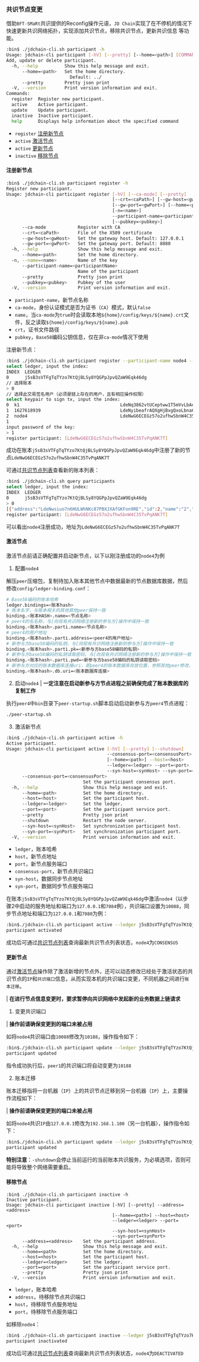 ### 共识节点变更

借助`BFT-SMaRt`共识提供的Reconfig操作元语，`JD Chain`实现了在不停机的情况下快速更新共识网络拓扑，实现添加共识节点，移除共识节点，更新共识信息 等功能。
```bash
:bin$ ./jdchain-cli.sh participant -h
Usage: jdchain-cli participant [-hV] [--pretty] [--home=<path>] [COMMAND]
Add, update or delete participant.
  -h, --help          Show this help message and exit.
      --home=<path>   Set the home directory.
                        Default: ../
      --pretty        Pretty json print
  -V, --version       Print version information and exit.
Commands:
  register  Register new participant.
  active    Active participant.
  update    Update participant.
  inactive  Inactive participant.
  help      Displays help information about the specified command
```
- `register` [注册新节点](#注册新节点)
- `active` [激活节点](#激活节点)
-  `active` [更新节点](#更新节点)
- `inactive` [移除节点](#移除节点)

#### 注册新节点

```bash
:bin$ ./jdchain-cli.sh participant register -h
Register new participant.
Usage: jdchain-cli participant register [-hV] [--ca-mode] [--pretty]
                                        [--crt=<caPath>] [--gw-host=<gwHost>]
                                        [--gw-port=<gwPort>] [--home=<path>]
                                        [-n=<name>]
                                        --participant-name=<participantName>
                                        [--pubkey=<pubkey>]
      --ca-mode            Register with CA
      --crt=<caPath>       File of the X509 certificate
      --gw-host=<gwHost>   Set the gateway host. Default: 127.0.0.1
      --gw-port=<gwPort>   Set the gateway port. Default: 8080
  -h, --help               Show this help message and exit.
      --home=<path>        Set the home directory.
  -n, --name=<name>        Name of the key
      --participant-name=<participantName>
                           Name of the participant
      --pretty             Pretty json print
      --pubkey=<pubkey>    Pubkey of the user
  -V, --version            Print version information and exit.
```
- `participant-name`，新节点名称
- `ca-mode`，身份认证模式是否为证书（`CA`）模式，默认`false`
- `name`，当`ca-mode`为`true`时会读取本地`${home}/config/keys/${name}.crt`文件，反之读取`${home}/config/keys/${name}.pub`
- `crt`，证书文件路径
- `pubkey`，`Base58`编码公钥信息，仅在非`ca-mode`情况下使用

注册新节点：
```bash
:bin$ ./jdchain-cli.sh participant register --participant-name node4 --name node4
select ledger, input the index:
INDEX  LEDGER
0      j5sB3sVTFgTqTYzo7KtQjBLSy8YQGPpJpvQZaW9Eqk46dg
// 选择账本
> 0
// 选择此交易签名用户（必须是链上存在的用户，且有相应操作权限）
select keypair to sign tx, input the index:
0  k1                                      LdeNq3862vtUCeptww1T5mVvLbAeppYqVNdqD
1  1627618939                              LdeNyibeafrAQXgHjBxgQxoLbna6hL4BcXZiw
2  node4                                   LdeNwG6ECEGz57o2ufhwSbnW4C35TvPqANK7T
1
input password of the key:
> 1
register participant: [LdeNwG6ECEGz57o2ufhwSbnW4C35TvPqANK7T]
```
成功在账本`j5sB3sVTFgTqTYzo7KtQjBLSy8YQGPpJpvQZaW9Eqk46dg`中注册了新的节点`LdeNwG6ECEGz57o2ufhwSbnW4C35TvPqANK7T`

可通过[共识节点列表](query.md#共识节点列表)查看新的账本列表：
```bash
:bin$ ./jdchain-cli.sh query participants
select ledger, input the index:
INDEX  LEDGER
0      j5sB3sVTFgTqTYzo7KtQjBLSy8YQGPpJpvQZaW9Eqk46dg
> 0
[{"address":"LdeNwsiuo7n6HULWhNKc87PBXJXAfGKFon9RE","id":2,"name":"2","participantNodeState":"CONSENSUS","pubKey":"7VeRFF1ednwhrFoe5cngKwPUJ2N4iFKD9Jt53GxSCc1MmPQ6"},{"address":"LdeNiXZbsBCsTc2ZGp1PGBX81aUxPekhwEwmY","id":1,"name":"1","participantNodeState":"CONSENSUS","pubKey":"7VeREmuT4fF9yRPEMbSSaNLKbLa3qoTpfGHRgwpnSWUn5tqW"},{"address":"LdeNwG6ECEGz57o2ufhwSbnW4C35TvPqANK7T","id":4,"name":"node4","participantNodeState":"READY","pubKey":"7VeRKiWHcHjNoYH9kJk2fxoJxgBrstVJ7bHRecKewJAKcvUD"},{"address":"LdeNyibeafrAQXgHjBxgQxoLbna6hL4BcXZiw","id":0,"name":"0","participantNodeState":"CONSENSUS","pubKey":"7VeRJpb2XX8XKAaC7G5zQg9DbgKM8gmLhUBtGFmerFbhJTZn"},{"address":"LdeP2ji8PR1DPsLt5NoFeiBnhpckrLHgCJge6","id":3,"name":"3","participantNodeState":"CONSENSUS","pubKey":"7VeRGE4V9MR7HgAqTrkxGvJvaaKRZ3fAjHUjYzpNBGcjfAvr"}]
register participant: [LdeNwG6ECEGz57o2ufhwSbnW4C35TvPqANK7T]
```
可以看出`node4`注册成功，地址为`LdeNwG6ECEGz57o2ufhwSbnW4C35TvPqANK7T`

#### 激活节点

激活节点前请正确配置并启动新节点，以下以刚注册成功的`node4`为例

1. 配置`node4`

解压`peer`压缩包，复制待加入账本其他节点中数据最新的节点数据库数据，然后修改`config/ledger-binding.conf`：
```bash
# Base58编码的账本哈希
ledger.bindings=<账本hash>
# 账本名字，与账本相关的其他其他peer保持一致
binding.<账本HASH>.name=<节点名称>
# peer4的名名称，与[向现有共识网络注册新的参与方]操作中保持一致
binding.<账本hash>.parti.name=<节点名称>
# peer4的用户地址
binding.<账本hash>.parti.address=<peer4的用户地址>
# 新参与方base58编码的私钥，与[向现有共识网络注册新的参与方]操作中保持一致
binding.<账本hash>.parti.pk=<新参与方base58编码的私钥>
# 新参与方base58编码的私钥读取密码，与[向现有共识网络注册新的参与方]操作中保持一致
binding.<账本hash>.parti.pwd=<新参与方base58编码的私钥读取密码>
# 新参与方对应的账本数据库连接uri，即peer4的账本数据库存放位置，参照其他peer修改，不可与其他peer混用
binding.<账本hash>.db.uri=<账本数据库连接>
```

2. 启动`node4`
| **一定注意在启动新参与方节点进程之前确保完成了账本数据库的复制工作**

执行`peer4`中`bin`目录下`peer-startup.sh`脚本启动启动新参与方`peer4`节点进程：
```bash
./peer-startup.sh
```

3. 激活新节点
```bash
:bin$ ./jdchain-cli.sh participant active -h
Active participant.
Usage: jdchain-cli participant active [-hV] [--pretty] [--shutdown]
                                      --consensus-port=<consensusPort>
                                      [--home=<path>] --host=<host>
                                      --ledger=<ledger> --port=<port>
                                      --syn-host=<synHost> --syn-port=<synPort>
      --consensus-port=<consensusPort>
                             Set the participant consensus port.
  -h, --help                 Show this help message and exit.
      --home=<path>          Set the home directory.
      --host=<host>          Set the participant host.
      --ledger=<ledger>      Set the ledger.
      --port=<port>          Set the participant service port.
      --pretty               Pretty json print
      --shutdown             Restart the node server.
      --syn-host=<synHost>   Set synchronization participant host.
      --syn-port=<synPort>   Set synchronization participant port.
  -V, --version              Print version information and exit.
```
- `ledger`，账本哈希
- `host`，新节点地址
- `port`，新节点服务端口
- `consensus-port`，新节点共识端口
- `syn-host`，数据同步节点地址
- `syn-port`，数据同步节点服务端口

在账本`j5sB3sVTFgTqTYzo7KtQjBLSy8YQGPpJpvQZaW9Eqk46dg`中激活`node4`（以步骤2中启动的服务地址和端口为`127.0.0.1`和`7084`例），共识端口设置为`10088`，同步节点地址和端口为`127.0.0.1`和`7080`为例：
```bash
:bin$./jdchain-cli.sh participant active --ledger j5sB3sVTFgTqTYzo7KtQjBLSy8YQGPpJpvQZaW9Eqk46dg --host 127.0.0.1 --port 7084 --consensus-port 10088 --syn-host 127.0.0.1 --syn-port 7080
participant activated
```

成功后可通过[共识节点列表](query.md#共识节点列表)查询最新共识节点列表状态，`node4`为`CONSENSUS`

#### 更新节点

通过[激活节点](#激活节点)操作除了激活新增的节点外，还可以动态修改已经处于激活状态的共识节点的`IP`和`共识端口`信息，从而实现本机的共识端口变更，不同机器之间进行`账本迁移`。

| **在进行节点信息变更时，要求暂停向共识网络中发起新的业务数据上链请求**

1. 变更共识端口

| **操作前请确保变更到的端口未被占用**

如将`node4`共识端口由`10088`修改为`10188`，操作指令如下：

```bash
:bin$./jdchain-cli.sh participant update --ledger j5sB3sVTFgTqTYzo7KtQjBLSy8YQGPpJpvQZaW9Eqk46dg --host 127.0.0.1 --port 7084 --consensus-port 10188 --syn-host 127.0.0.1 --syn-port 7080
participant updated
```
指令成功执行后，`peer1`的共识端口将自动变更为`10188`

2. 账本迁移

账本迁移指将一台机器（`IP`）上的共识节点迁移到另一台机器（`IP`）上，主要操作流程如下：

| **操作前请确保变更到的端口未被占用**

如将`node4`共识`IP`由`127.0.0.1`修改为`192.168.1.100`（另一台机器），操作指令如下：

```bash
:bin$./jdchain-cli.sh participant update --ledger j5sB3sVTFgTqTYzo7KtQjBLSy8YQGPpJpvQZaW9Eqk46dg --host 192.168.1.100 --port 7084 --consensus-port 10188 --syn-host 127.0.0.1 --syn-port 7080 -shutdown
participant updated
```

**特别注意**：`-shutdown`会停止当前运行的当前账本共识服务，为必填选项，否则可能将导致整个网络需要重启。

#### 移除节点

```
:bin$ ./jdchain-cli.sh participant inactive -h
Inactive participant.
Usage: jdchain-cli participant inactive [-hV] [--pretty] --address=<address>
                                        [--home=<path>] --host=<host>
                                        --ledger=<ledger> --port=<port>
                                        --syn-host=<synHost>
                                        --syn-port=<synPort>
      --address=<address>    Set the participant address.
  -h, --help                 Show this help message and exit.
      --home=<path>          Set the home directory.
      --host=<host>          Set the participant host.
      --ledger=<ledger>      Set the ledger.
      --port=<port>          Set the participant service port.
      --pretty               Pretty json print
  -V, --version              Print version information and exit.
```
- `ledger`，账本哈希
- `address`，待移除节点共识端口
- `host`，待移除节点服务地址
- `port`，待移除节点服务端口

如移除`node4`：
```bash
:bin$ ./jdchain-cli.sh participant inactive --ledger j5sB3sVTFgTqTYzo7KtQjBLSy8YQGPpJpvQZaW9Eqk46dg --address LdeNwG6ECEGz57o2ufhwSbnW4C35TvPqANK7T --host 127.0.0.1 --port 7084
participant inactivated
```

成功后可通过[共识节点列表](query.md#共识节点列表)查询最新共识节点列表状态，`node4`为`DEACTIVATED`
